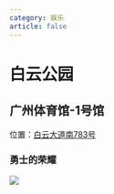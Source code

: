 ```yaml
---
category: 娱乐
article: false
---
```


# 白云公园

## 广州体育馆-1号馆

<span class="icon iconfont icon-locate"></span> 位置：<a href="https://ditu.amap.com/place/B0FFG9J5OA" target="_blank">白云大道南783号</a>

### 勇士的荣耀

![](https://img.sherry4869.com/blog/life/play/china/guangdong/guangzhou/by/gztyg/ysdry/img.jpg)